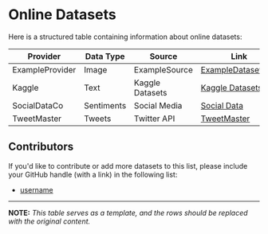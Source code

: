 # Online Datasets

Here is a structured table containing information about online datasets:

| Provider         | Data Type               | Source               | Link                                       |
| ---------------- | ----------------------- | -------------------- | ------------------------------------------ |
| ExampleProvider  | Image                   | ExampleSource         | [ExampleDatasetLink](https://example.com)  |
| Kaggle           | Text                    | Kaggle Datasets       | [Kaggle Datasets](https://www.kaggle.com)  |
| SocialDataCo     | Sentiments              | Social Media          | [Social Data](https://socialdataco.com)    |
| TweetMaster      | Tweets                  | Twitter API           | [TweetMaster](https://tweetmaster.com)     |

## Contributors

If you'd like to contribute or add more datasets to this list, please include your GitHub handle (with a link) in the following list:

- [username](#)

---  

**NOTE:** _This table serves as a template, and the rows should be replaced with the original content._  
